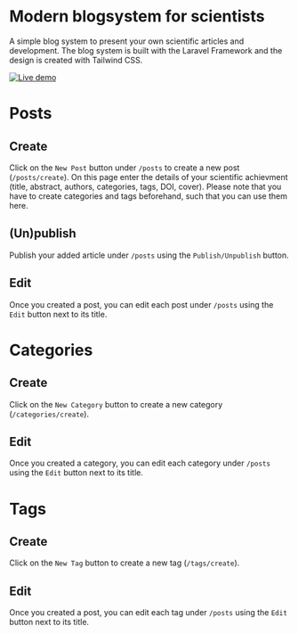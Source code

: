 # Modern blogsystem for scientists

A simple blog system to present your own scientific articles and development. 
The blog system is built with the Laravel Framework and the design is created with Tailwind CSS.

[![Live demo](https://eikecaldeweyher.de)](https://eikecaldeweyher.de)

# Posts

Create
-----
Click on the ``New Post`` button under ``/posts`` to create a new post (``/posts/create``).
On this page enter the details of your scientific achievment (title, abstract, authors, categories, tags, DOI, cover).
Please note that you have to create categories and tags beforehand, such that you can use them here.

(Un)publish
-----------
Publish your added article under ``/posts`` using the ``Publish/Unpublish`` button.

Edit
----
Once you created a post, you can edit each post under ``/posts`` using the ``Edit`` button next to its title.


# Categories

Create
------
Click on the ``New Category`` button to create a new category (``/categories/create``).

Edit
----
Once you created a category, you can edit each category under ``/posts`` using the ``Edit`` button next to its title.


# Tags

Create
------
Click on the ``New Tag`` button to create a new tag (``/tags/create``).

Edit
----
Once you created a post, you can edit each tag under ``/posts`` using the ``Edit`` button next to its title.




